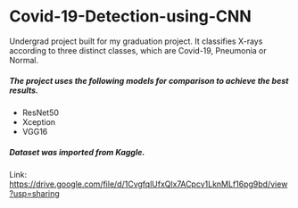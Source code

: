 # Covid-19-Detection-using-CNN
Undergrad project built for my graduation project. It classifies X-rays according to three distinct classes, which are Covid-19, Pneumonia or Normal. 
##### The project uses the following models for comparison to achieve the best results.
* ResNet50
* Xception 
* VGG16

##### Dataset was imported from Kaggle.

Link:
https://drive.google.com/file/d/1CvgfqlUfxQlx7ACpcv1LknMLf16pg9bd/view?usp=sharing
